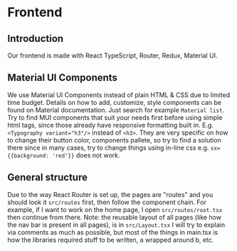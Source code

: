 # Frontend

## Introduction
Our frontend is made with React TypeScript, Router, Redux, Material UI.

## Material UI Components
We use Material UI Components instead of plain HTML & CSS due to limited time budget.
Details on how to add, customize, style components can be found on Material documentation. Just search for example `Material list`.
Try to find MUI components that suit your needs first before using simple html tags, since those already have responsive formatting built in. E.g. `<Typography variant="h3"/>` instead of `<h3>`.
They are very specific on how to change their button color, components pallete, so try to find a solution there since in many cases, try to change things using in-line css e.g. `sx={{background: 'red'}}` does not work.

## General structure
Due to the way React Router is set up, the pages are "routes" and you should look it `src/routes` first, then follow the component chain. For example, if I want to work on the home page, I open `src/routes/root.tsx` then continue from there.
Note: the reusable layout of all pages (like how the nav bar is present in all pages), is in `src/Layout.tsx`
I will try to explain via comments as much as possible, but most of the things in main.tsx is how the libraries required stuff to be written, a wrapped around b, etc.